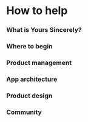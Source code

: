 # How to help

### What is Yours Sincerely?

### Where to begin

### Product management

### App architecture

### Product design

### Community
